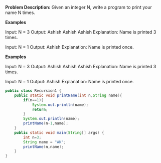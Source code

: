 **Problem Description:** Given an integer N, write a program to print your name N times.

**Examples**

Input: N = 3
Output: Ashish Ashish Ashish 
Explanation: Name is printed 3 times.

Input: N = 1
Output: Ashish 
Explanation: Name is printed once.
            

**Examples**

Input: N = 3
Output: Ashish Ashish Ashish 
Explanation: Name is printed 3 times.

Input: N = 1
Output: Ashish 
Explanation: Name is printed once.

```java
public class Recursion1 {  
    public static void printName(int n,String name){  
        if(n==1){  
            System.out.println(name);  
            return;  
        }  
        System.out.println(name);  
        printName(n-1,name);  
    }  
    public static void main(String[] args) {  
        int n=3;  
        String name = "AK";  
        printName(n,name);  
    }  
}
```